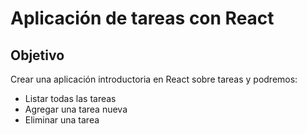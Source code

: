 # Aplicación de tareas con React

 ## Objetivo 
 
 Crear una aplicación introductoria en React sobre tareas y podremos:

* Listar todas las tareas
* Agregar una tarea nueva
* Eliminar una tarea
